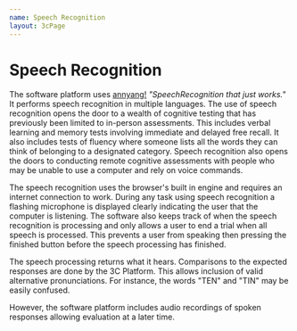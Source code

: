 ```yaml
---
name: Speech Recognition
layout: 3cPage
---
```

# Speech Recognition
The software platform uses [annyang!](https://talater.com/annyang) *"SpeechRecognition that just works."* It performs speech recognition in multiple languages. The use of speech recognition opens the door to a wealth of cognitive testing that has previously been limited to in-person assessments. This includes verbal learning and memory tests involving immediate and delayed free recall. It also includes tests of fluency where someone lists all the words they can think of belonging to a designated category. Speech recognition also opens the doors to conducting remote cognitive assessments with people who may be unable to use a computer and rely on voice commands. 

The speech recognition uses the browser's built in engine and requires an internet connection to work. During any task using speech recognition a flashing microphone is displayed clearly indicating the user that the computer is listening. The software also keeps track of when the speech recognition is processing and only allows a user to end a trial when all speech is processed. This prevents a user from speaking then pressing the finished button before the speech processing has finished. 

The speech processing returns what it hears. Comparisons to the expected responses are done by the 3C Platform. This allows inclusion of valid alternative pronunciations. For instance, the words "TEN" and "TIN" may be easily confused. 

However, the software platform includes audio recordings of spoken responses allowing evaluation at a later time.


